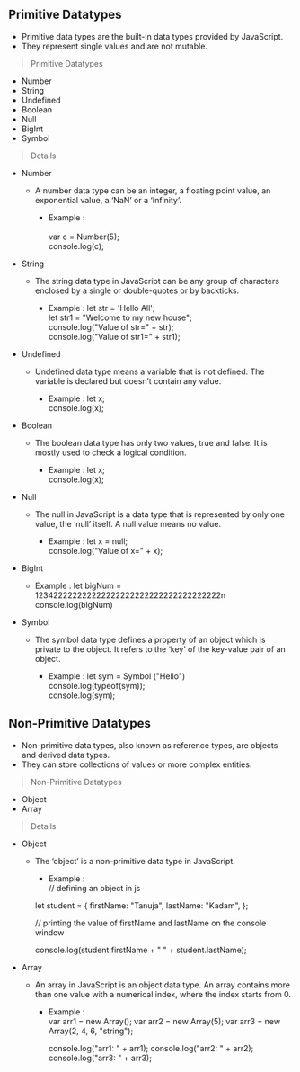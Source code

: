 ## Primitive Datatypes
- Primitive data types are the built-in data types provided by JavaScript. <br>
- They represent single values and are not mutable.<br>

> Primitive Datatypes

- Number
- String
- Undefined
- Boolean
- Null
- BigInt
- Symbol

> Details

- Number
    - A number data type can be an integer, a floating point value, an exponential value, a ‘NaN’ or a ‘Infinity’.

        - Example : <br>	
          var c = Number(5);<br>
          console.log(c);

- String
    - The string data type in JavaScript can be any group of characters enclosed by a single or double-quotes or by backticks.

        - Example : let str = 'Hello All';<br>
        let str1 = "Welcome to my new house";<br>
         console.log("Value of str=" + str);<br>
         console.log("Value of str1=" + str1);

      
- Undefined
    - Undefined data type means a variable that is not defined. The variable is declared but doesn’t contain any value.

        - Example : let x;<br>
           console.log(x); 


- Boolean
    - The boolean data type has only two values, true and false. It is mostly used to check a logical condition.

        - Example : let x;<br>
          console.log(x); 


- Null
    - The null in JavaScript is a data type that is represented by only one value, the ‘null’ itself. A null value means no value.

        - Example : let x = null;<br>
          console.log("Value of x=" + x);


- BigInt
    - Example : let bigNum = 123422222222222222222222222222222222222n<br>
    console.log(bigNum)


- Symbol
    - The symbol data type defines a property of an object which is private to the object. It refers to the ‘key’ of the key-value pair of an object.

         - Example : let sym = Symbol    ("Hello")<br>
          console.log(typeof(sym));<br>
          console.log(sym);


## Non-Primitive Datatypes
- Non-primitive data types, also known as reference types, are objects and derived data types. 
- They can store collections of values or more complex entities. 

> Non-Primitive Datatypes

- Object
- Array


> Details

- Object
    - The ‘object’ is a non-primitive data type in JavaScript. 
        - Example :<br>
         // defining an object in js<br>

         let student = {
         firstName: "Tanuja",
         lastName: "Kadam",
         };

         // printing the value of firstName and lastName on the console window<br>

         console.log(student.firstName + " " + student.lastName);


- Array
    - An array in JavaScript is an object data type. An array contains more than one value with a numerical index, where the index starts from 0. 

        - Example : <br>
          var arr1 = new Array();
          var arr2 = new Array(5);
          var arr3 = new Array(2, 4, 6, "string");

          console.log("arr1: " + arr1);
          console.log("arr2: " + arr2);
          console.log("arr3: " + arr3);


    


